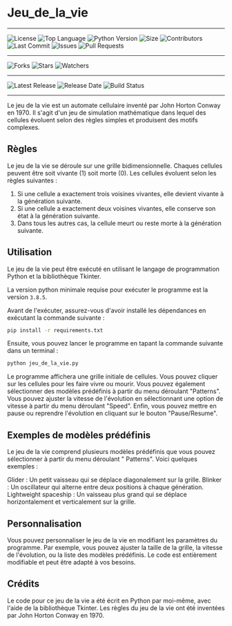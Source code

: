 # Jeu_de_la_vie

---

![License](https://img.shields.io/github/license/Redstoneur/Jeu_de_la_vie)
![Top Language](https://img.shields.io/github/languages/top/Redstoneur/Jeu_de_la_vie)
![Python Version](https://img.shields.io/badge/python-3.8-blue)
![Size](https://img.shields.io/github/repo-size/Redstoneur/Jeu_de_la_vie)
![Contributors](https://img.shields.io/github/contributors/Redstoneur/Jeu_de_la_vie)
![Last Commit](https://img.shields.io/github/last-commit/Redstoneur/Jeu_de_la_vie)
![Issues](https://img.shields.io/github/issues/Redstoneur/Jeu_de_la_vie)
![Pull Requests](https://img.shields.io/github/issues-pr/Redstoneur/Jeu_de_la_vie)

---

![Forks](https://img.shields.io/github/forks/Redstoneur/Jeu_de_la_vie)
![Stars](https://img.shields.io/github/stars/Redstoneur/Jeu_de_la_vie)
![Watchers](https://img.shields.io/github/watchers/Redstoneur/Jeu_de_la_vie)

---

![Latest Release](https://img.shields.io/github/v/release/Redstoneur/Jeu_de_la_vie)
![Release Date](https://img.shields.io/github/release-date/Redstoneur/Jeu_de_la_vie)
![Build Status](https://github.com/Redstoneur/Jeu_de_la_vie/actions/workflows/pylint.yml/badge.svg)

---

Le jeu de la vie est un automate cellulaire inventé par John Horton Conway en 1970. Il s'agit d'un jeu de simulation
mathématique dans lequel des cellules évoluent selon des règles simples et produisent des motifs complexes.

## Règles

Le jeu de la vie se déroule sur une grille bidimensionnelle. Chaques cellules peuvent être soit vivante (1) soit morte
(0). Les cellules évoluent selon les règles suivantes :

1. Si une cellule a exactement trois voisines vivantes, elle devient vivante à la génération suivante.
2. Si une cellule a exactement deux voisines vivantes, elle conserve son état à la génération suivante.
3. Dans tous les autres cas, la cellule meurt ou reste morte à la génération suivante.

## Utilisation

Le jeu de la vie peut être exécuté en utilisant le langage de programmation Python et la bibliothèque Tkinter.

La version python minimale requise pour exécuter le programme est la version `3.8.5`.

Avant de l'exécuter, assurez-vous d'avoir installé les dépendances en exécutant la commande suivante :

```bash
pip install -r requirements.txt
```

Ensuite, vous pouvez lancer le programme en tapant la commande suivante dans un terminal :

```bash
python jeu_de_la_vie.py
```

Le programme affichera une grille initiale de cellules. Vous pouvez cliquer sur les cellules pour les faire vivre ou
mourir. Vous pouvez également sélectionner des modèles prédéfinis à partir du menu déroulant "Patterns". Vous pouvez
ajuster la vitesse de l'évolution en sélectionnant une option de vitesse à partir du menu déroulant "Speed". Enfin, vous
pouvez mettre en pause ou reprendre l'évolution en cliquant sur le bouton "Pause/Resume".

## Exemples de modèles prédéfinis

Le jeu de la vie comprend plusieurs modèles prédéfinis que vous pouvez sélectionner à partir du menu déroulant "
Patterns". Voici quelques exemples :

Glider : Un petit vaisseau qui se déplace diagonalement sur la grille.
Blinker : Un oscillateur qui alterne entre deux positions à chaque génération.
Lightweight spaceship : Un vaisseau plus grand qui se déplace horizontalement et verticalement sur la grille.

## Personnalisation

Vous pouvez personnaliser le jeu de la vie en modifiant les paramètres du programme. Par exemple, vous pouvez ajuster la
taille de la grille, la vitesse de l'évolution, ou la liste des modèles prédéfinis. Le code est entièrement modifiable
et peut être adapté à vos besoins.

## Crédits

Le code pour ce jeu de la vie a été écrit en Python par moi-même, avec l'aide de la bibliothèque Tkinter. Les règles du
jeu de la vie ont été inventées par John Horton Conway en 1970.